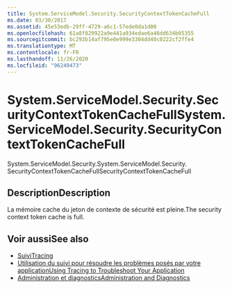```yaml
---
title: System.ServiceModel.Security.SecurityContextTokenCacheFull
ms.date: 03/30/2017
ms.assetid: 45e53edb-29ff-4729-a6c1-57ede0da1d00
ms.openlocfilehash: 61a8f829922a9e441a934edae6a46dd634b05355
ms.sourcegitcommit: bc293b14af795e0e999e3304dd40c0222cf2ffe4
ms.translationtype: MT
ms.contentlocale: fr-FR
ms.lasthandoff: 11/26/2020
ms.locfileid: "96249473"
---
```

# <a name="systemservicemodelsecuritysecuritycontexttokencachefull"></a><span data-ttu-id="a5cab-102">System.ServiceModel.Security.SecurityContextTokenCacheFull</span><span class="sxs-lookup"><span data-stu-id="a5cab-102">System.ServiceModel.Security.SecurityContextTokenCacheFull</span></span>

<span data-ttu-id="a5cab-103">System.ServiceModel.Security.</span><span class="sxs-lookup"><span data-stu-id="a5cab-103">System.ServiceModel.Security.</span></span> <span data-ttu-id="a5cab-104">SecurityContextTokenCacheFull</span><span class="sxs-lookup"><span data-stu-id="a5cab-104">SecurityContextTokenCacheFull</span></span>  
  
## <a name="description"></a><span data-ttu-id="a5cab-105">Description</span><span class="sxs-lookup"><span data-stu-id="a5cab-105">Description</span></span>  

 <span data-ttu-id="a5cab-106">La mémoire cache du jeton de contexte de sécurité est pleine.</span><span class="sxs-lookup"><span data-stu-id="a5cab-106">The security context token cache is full.</span></span>  
  
## <a name="see-also"></a><span data-ttu-id="a5cab-107">Voir aussi</span><span class="sxs-lookup"><span data-stu-id="a5cab-107">See also</span></span>

- [<span data-ttu-id="a5cab-108">Suivi</span><span class="sxs-lookup"><span data-stu-id="a5cab-108">Tracing</span></span>](index.md)
- [<span data-ttu-id="a5cab-109">Utilisation du suivi pour résoudre les problèmes posés par votre application</span><span class="sxs-lookup"><span data-stu-id="a5cab-109">Using Tracing to Troubleshoot Your Application</span></span>](using-tracing-to-troubleshoot-your-application.md)
- [<span data-ttu-id="a5cab-110">Administration et diagnostics</span><span class="sxs-lookup"><span data-stu-id="a5cab-110">Administration and Diagnostics</span></span>](../index.md)
